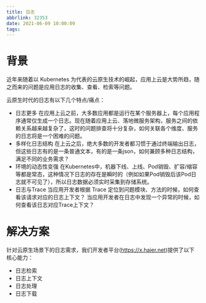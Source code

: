 ```yaml
---
title: 日志
abbrlink: 32353
date: 2021-06-09 10:00:09
tags:
---
```


# 背景
近年来随着以 Kubernetes 为代表的云原生技术的崛起，应用上云是大势所趋，随之而来的问题是应用日志的收集、查看、检索等问题。

云原生时代的日志有以下几个特点/痛点：
* 日志更多
在应用上云之前，大多数应用都是运行在某个服务器上，每个应用程序通常仅生成一个日志。现在随着应用上云、落地微服务架构，服务之间的依赖关系越来越复杂了，这时的问题排查将十分复杂，如何关联各个维度、服务的日志将是一个困难的问题。
* 多样化日志结构
在上云之后，绝大多数的开发者都习惯于通过终端输出日志，但这些日志有的是一条普通文本，有的是一条json，如何兼顾多种日志结构，满足不同的业务需求？
* 环境的动态性变强
在Kubernetes中，机器下线、上线、Pod销毁、扩容/缩容等都是常态，这种情况下日志的存在是瞬时的（例如如果Pod销毁后该Pod日志就不可见了），所以日志数据必须实时采集到存储系统。
* 日志与Trace
当应用开发者根据 Trace 定位到问题模块、方法的时候，如何查看该请求对应的日志上下文？
当应用开发者在日志中发现一个异常的时候，如何查看该日志对应Trace上下文？

# 解决方案

针对云原生场景下的日志需求，我们开发者平台(https://x.haier.net)提供了以下核心能力：
* 日志检索
* 日志上下文
* 日志处理
* 日志下载

